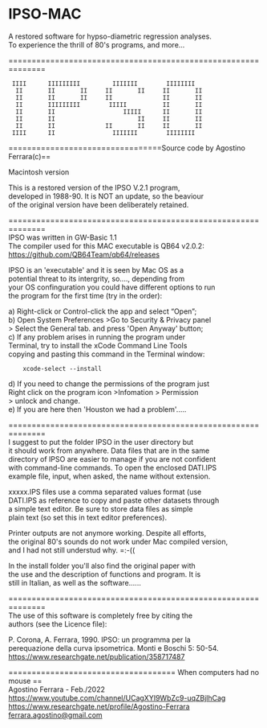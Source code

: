 # IPSO-MAC
A restored software for hypso-diametric regression analyses.  
To experience the thrill of 80's programs, and more...


==============================================================

     IIII      IIIIIIIII         IIIIIII        IIIIIIII  
      II       II       II     II       II     II       II
      II       II       II     II              II       II
      II       IIIIIIIII        IIIII          II       II
      II       II                   IIIII      II       II
      II       II                       II     II       II
      II       II              II       II     II       II
     IIII      II                IIIIIII        IIIIIIII

=================================Source code by Agostino Ferrara(c)==  

Macintosh version

This is a restored version of the IPSO V.2.1 program,   
developed in 1988-90.  It is NOT an update, so the beaviour   
of the original version have been deliberately retained.  

==============================================================   
IPSO was written in GW-Basic 1.1     
The compiler used for this MAC executable is QB64 v2.0.2:   
https://github.com/QB64Team/qb64/releases     

IPSO is an 'executable' and it is seen by Mac OS as a    
potential threat to its intergrity, so...., depending from    
your OS confinguration you could have different options to run   
the program for the first time (try in the order):  

a) 	Right-click or Control-click the app and select “Open”;   
b) 	Open System Preferences >Go to Security & Privacy panel    
   	> Select the General tab. and press 'Open Anyway' button;   
c) 	If any problem arises in running the program under    
   	Terminal, try to install the xCode Command Line Tools    
	copying and pasting this command in the Terminal window:   

        xcode-select --install 

d) 	If you need to change the permissions of the program just    
	Right click on the  program icon >Infomation > Permission    
	> unlock  and change.   
e)	If you are here then 'Houston we had a problem'.....   

==============================================================   
I suggest to put the folder IPSO in the user directory but   
it should work from anywhere. Data files that are in the same    
directory of IPSO are easier to manage if you are not confident    
with command-line commands. To open the enclosed  DATI.IPS    
example file, input, when asked, the name without extension.    

xxxxx.IPS files use a comma separated values format (use   
DATI.IPS as reference to copy and paste other datasets through    
a simple text editor. Be sure to store data files as simple    
plain text (so set this in text editor preferences).  

Printer outputs are not anymore working. Despite all efforts,   
the original 80's sounds do not work under Mac compiled version,    
and I had not still understud why.  =:-((    

In the install folder you'll also find the original paper with   
the use and the description of functions and program. It is    
still in Italian,  as well as the software......      

==============================================================   
The use of this software is completely free by citing the   
authors (see the Licence file): 

P. Corona, A. Ferrara, 1990. IPSO: un programma per la    
perequazione della curva  ipsometrica. Monti e Boschi 5: 50-54.     
https://www.researchgate.net/publication/358717487


==================================== When computers had no mouse ==    
Agostino Ferrara - Feb./2022    
https://www.youtube.com/channel/UCagXYI9WbZc9-uqZBjlhCag    
https://www.researchgate.net/profile/Agostino-Ferrara     
ferrara.agostino@gmail.com    

